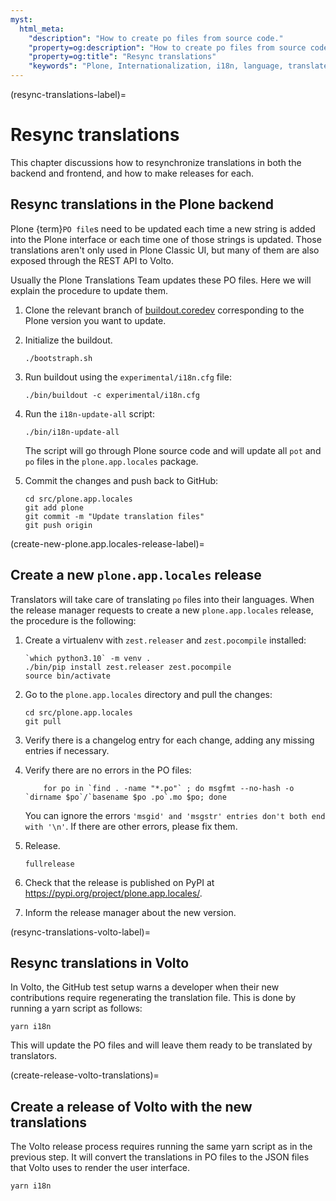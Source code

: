 ```yaml
---
myst:
  html_meta:
    "description": "How to create po files from source code."
    "property=og:description": "How to create po files from source code."
    "property=og:title": "Resync translations"
    "keywords": "Plone, Internationalization, i18n, language, translate, content, localization"
---
```


(resync-translations-label)=

# Resync translations

This chapter discussions how to resynchronize translations in both the backend and frontend, and how to make releases for each.


## Resync translations in the Plone backend

Plone {term}`PO file`s need to be updated each time a new string is added into the Plone interface or each time one of those strings is updated.
Those translations aren't only used in Plone Classic UI, but many of them are also exposed through the REST API to Volto.

Usually the Plone Translations Team updates these PO files.
Here we will explain the procedure to update them.

1.  Clone the relevant branch of [buildout.coredev](https://github.com/plone/buildout.coredev) corresponding to the Plone version you want to update.

2.  Initialize the buildout.

    ```shell
    ./bootstraph.sh
    ```

3.  Run buildout using the `experimental/i18n.cfg` file:

    ```shell
    ./bin/buildout -c experimental/i18n.cfg
    ```

4.  Run the `i18n-update-all` script:

    ```shell
    ./bin/i18n-update-all
    ```

    The script will go through Plone source code and will update all `pot` and `po` files in the `plone.app.locales` package.

5.  Commit the changes and push back to GitHub:

    ```shell
    cd src/plone.app.locales
    git add plone
    git commit -m "Update translation files"
    git push origin
    ```


(create-new-plone.app.locales-release-label)=

## Create a new `plone.app.locales` release

Translators will take care of translating `po` files into their languages.
When the release manager requests to create a new `plone.app.locales` release, the procedure is the following:

1.  Create a virtualenv with `zest.releaser` and `zest.pocompile` installed:

    ```shell
    `which python3.10` -m venv .
    ./bin/pip install zest.releaser zest.pocompile
    source bin/activate
    ```

2.  Go to the `plone.app.locales` directory and pull the changes:

    ```shell
    cd src/plone.app.locales
    git pull
    ```

3.  Verify there is a changelog entry for each change, adding any missing entries if necessary.

4.  Verify there are no errors in the PO files:

    ```shell
        for po in `find . -name "*.po"` ; do msgfmt --no-hash -o `dirname $po`/`basename $po .po`.mo $po; done
    ```

    You can ignore the errors `'msgid' and 'msgstr' entries don't both end with '\n'`.
    If there are other errors, please fix them.

5.  Release.

    ```shell
    fullrelease
    ```

6.  Check that the release is published on PyPI at https://pypi.org/project/plone.app.locales/.

7.  Inform the release manager about the new version.


(resync-translations-volto-label)=

## Resync translations in Volto

In Volto, the GitHub test setup warns a developer when their new contributions require regenerating the translation file.
This is done by running a yarn script as follows:

```shell
yarn i18n
```

This will update the PO files and will leave them ready to be translated by translators.


(create-release-volto-translations)=

## Create a release of Volto with the new translations

The Volto release process requires running the same yarn script as in the previous step.
It will convert the translations in PO files to the JSON files that Volto uses to render the user interface.

```shell
yarn i18n
```
